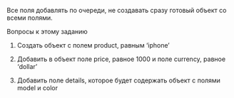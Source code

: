 Все поля добавлять по очереди, не создавать сразу готовый объект со всеми полями.

Вопросы к этому заданию
1. Создать объект с полем product, равным ‘iphone’

2. Добавить в объект поле price, равное 1000 и поле currency, равное ‘dollar’

3. Добавить поле details, которое будет содержать объект с полями model и color